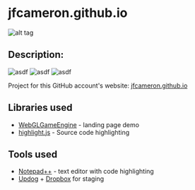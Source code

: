 # jfcameron.github.io
![alt tag](http://jfcameron.github.io/Github/jfcameron.io/Build_Image.png "")

## Description:
![asdf](https://img.shields.io/badge/development%20status-active-green.svg)
![asdf](https://img.shields.io/badge/platforms-web-lightgrey.svg)
![asdf](https://img.shields.io/badge/license-unlicense-green.svg)

Project for this GitHub account's website: [jfcameron.github.io](http://jfcameron.github.io) 

## Libraries used
* [WebGLGameEngine](https://github.com/jfcameron/WebGLGameEngine) - landing page demo
* [highlight.js](https://highlightjs.org/) - Source code highlighting

## Tools used
* [Notepad++](https://notepad-plus-plus.org/) - text editor with code highlighting
* [Updog](https://updog.co/) + [Dropbox](https://www.dropbox.com) for staging